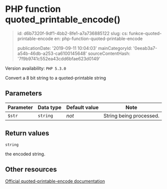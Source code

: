 PHP function quoted_printable_encode()
======================================

> id: d6b7320f-9df1-4bb2-8fe1-a7a736885122
> slug:
> 	cs: funkce-quoted-printable-encode
> 	en: php-function-quoted-printable-encode
> 
> publicationDate: '2019-09-11 10:04:03'
> mainCategoryId: '0eeab3a7-a54b-46db-a253-ca6100145648'
> sourceContentHash: '7f9b9741c552ea43cdd6bfae623d0149'

Version availability: `PHP 5.3.0`

Convert a 8 bit string to a quoted-printable string


Parameters
--------------

| Parameter | Data type | Default value | Note |
|-----|-----|-----|-----|
| `$str` | `string` | *not* | String being processed. |


Return values
----------------

`string`

the encoded string.

Other resources
------------

[Official quoted-printable-encode documentation](https://www.php.net/manual/en/function.quoted-printable-encode.php)
